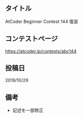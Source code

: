 ## タイトル

AtCoder Beginner Contest 144 復習

## コンテストページ

https://atcoder.jp/contests/abc144

## 投稿日

2019/10/29

## 備考

- 記述を一部修正
